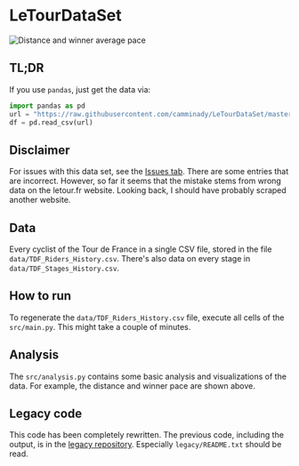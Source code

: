 # LeTourDataSet
![Distance and winner average pace](https://raw.githubusercontent.com/camminady/LeTourDataSet/master/data/distanceAndPace.png)

## TL;DR
If you use `pandas`, just get the data via:
```python
import pandas as pd 
url = "https://raw.githubusercontent.com/camminady/LeTourDataSet/master/data/TDF_Riders_History.csv"
df = pd.read_csv(url)
```

## Disclaimer 
For issues with this data set, see the [Issues tab](https://github.com/camminady/LeTourDataSet/issues). There are some entries that are incorrect. However, so far it seems that the mistake stems from wrong data on the letour.fr website. Looking back, I should have probably scraped another website.

## Data
Every cyclist of the Tour de France in a single CSV file, stored in the file `data/TDF_Riders_History.csv`.
There's also data on every stage in `data/TDF_Stages_History.csv`.

## How to run
To regenerate the `data/TDF_Riders_History.csv` file, execute all cells of the `src/main.py`. This might take a couple of minutes. 

## Analysis
The `src/analysis.py` contains some basic analysis and visualizations of the data. For example, the distance and winner pace are shown above.


## Legacy code
This code has been completely rewritten. The previous code, including the output, is in the [legacy repository](https://github.com/camminady/LeTourDataSetLegacy). Especially `legacy/README.txt` should be read. 
